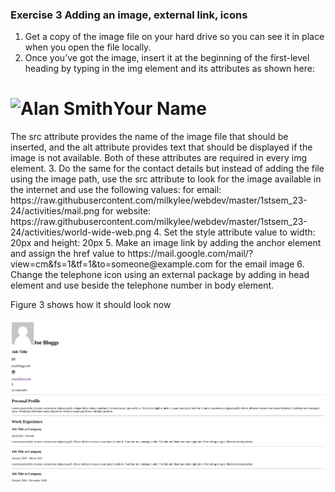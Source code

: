 ### Exercise 3 Adding an image, external link, icons
1. Get a copy of the image file on your hard drive so you can see it in place when you open the file locally.
2. Once you’ve got the image, insert it at the beginning of the first-level heading by typing in the img element and its attributes as shown here:
<h1><img src="<your-image>.jpg" alt="Alan Smith" />Your Name</h1>
The src attribute provides the name of the image file that should be inserted, and the alt attribute provides text that should be displayed if the image is not available. Both of these attributes are required in every img element.
3. Do the same for the contact details but instead of adding the file using the image path, use the src attribute to look for the image available in the internet and use the following values:
for email: https://raw.githubusercontent.com/milkylee/webdev/master/1stsem_23-24/activities/mail.png
for website: https://raw.githubusercontent.com/milkylee/webdev/master/1stsem_23-24/activities/world-wide-web.png
4. Set the style attribute value to width: 20px and height: 20px
5. Make an image link by adding the anchor element and assign the href value to https://mail.google.com/mail/?view=cm&fs=1&tf=1&to=someone@example.com for the email image
6. Change the telephone icon using an external package by adding <link rel="stylesheet" href="https://cdnjs.cloudflare.com/ajax/libs/font-awesome/4.7.0/css/font-awesome.min.css"> in head element and use <i class="fa fa-mobile"></i> beside the telephone number in body element.

Figure 3 shows how it should look now

![Figure 3](/1stsem_23-24/activities/exercise3.png)

